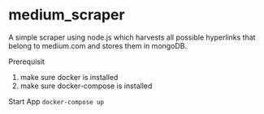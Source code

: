 # medium_scraper
A simple scraper using node.js which harvests all possible hyperlinks that belong to medium.com and stores them in mongoDB.

Prerequisit
1. make sure docker is installed
2. make sure docker-compose is installed

Start App 
`docker-compose up`

